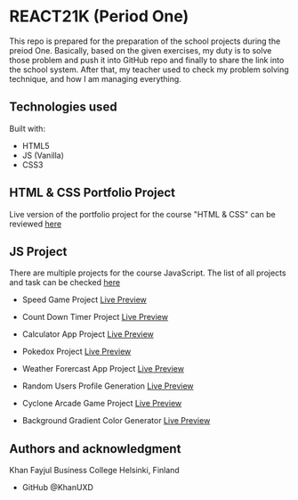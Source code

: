 # REACT21K (Period One)

This repo is prepared for the preparation of the school projects during the preiod One. Basically, based on the given exercises, my duty is to solve those problem and push it into GitHub repo and finally to share the link into the school system. After that, my teacher used to check my problem solving technique, and how I am managing everything.

## Technologies used

Built with:

- HTML5
- JS (Vanilla)
- CSS3

## HTML & CSS Portfolio Project

Live version of the portfolio project for the course "HTML & CSS" can be reviewed [here](https://khanuxd.github.io/BCH_React21K/HTML5_CSS3/Portfolio_Part8/)

## JS Project

There are multiple projects for the course JavaScript. The list of all projects and task can be checked [here](https://github.com/khanuxd/BCH_React21K/tree/main/JS)

- Speed Game Project [Live Preview](https://khanuxd.github.io/BCH_React21K/JS/Margit/Speed_Game/)

- Count Down Timer Project [Live Preview](https://khanuxd.github.io/BCH_React21K/JS/JS/Margit/countDownTimer)

- Calculator App Project [Live Preview](https://khanuxd.github.io/BCH_React21K/JS/Hoang/Calculator_App)

- Pokedox Project [Live Preview](https://khanuxd.github.io/BCH_React21K/JS/Hoang/Pokemon_Project)

- Weather Forercast App Project [Live Preview](https://khanuxd.github.io/BCH_React21K/JS/Hoang/Weather_App)

- Random Users Profile Generation [Live Preview](https://khanuxd.github.io/BCH_React21K/JS/Hoang/Random_Users/)

- Cyclone Arcade Game Project [Live Preview](https://khanuxd.github.io/BCH_React21K/JS/Hoang/Cyclone_Arcade_Game_Project)

- Background Gradient Color Generator [Live Preview](https://khanuxd.github.io/BCH_React21K/JS/Margit/gradiant_Color_Generator/)

## Authors and acknowledgment

Khan Fayjul
Business College Helsinki, Finland

- GitHub @KhanUXD
